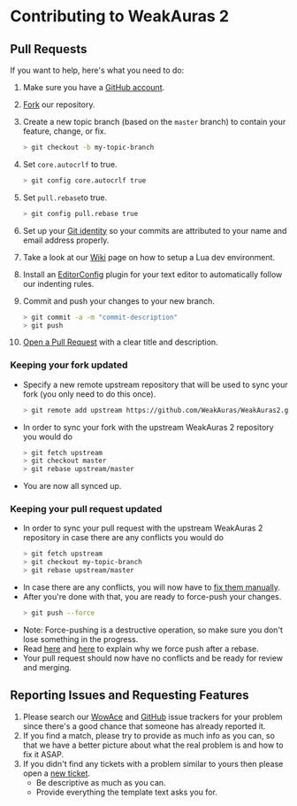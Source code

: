 # Contributing to WeakAuras 2

## Pull Requests

If you want to help, here's what you need to do:

1. Make sure you have a [GitHub account](https://github.com/signup/free).
1. [Fork](https://github.com/WeakAuras/WeakAuras2/fork) our repository.

1. Create a new topic branch (based on the `master` branch) to contain your feature, change, or fix.
    ```bash
    > git checkout -b my-topic-branch
    ```

1. Set `core.autocrlf` to true.
    ```bash
    > git config core.autocrlf true
    ```

1. Set `pull.rebase`to true.
    ```bash
    > git config pull.rebase true
    ```

1. Set up your [Git identity](https://git-scm.com/book/en/v2/Getting-Started-First-Time-Git-Setup) so your commits are attributed to your name and email address properly.

1. Take a look at our [Wiki](https://github.com/WeakAuras/WeakAuras2/wiki/Lua-Dev-Environment) page on how to setup a Lua dev environment.

1. Install an [EditorConfig](https://editorconfig.org/) plugin for your text editor to automatically follow our indenting rules.

1. Commit and push your changes to your new branch.
    ```bash
    > git commit -a -m "commit-description"
    > git push
    ```

1. [Open a Pull Request](https://github.com/WeakAuras/WeakAuras2/pulls) with a clear title and description.

### Keeping your fork updated

* Specify a new remote upstream repository that will be used to sync your fork (you only need to do this once).
  ```bash
  > git remote add upstream https://github.com/WeakAuras/WeakAuras2.git
  ```
* In order to sync your fork with the upstream WeakAuras 2 repository you would do
  ```bash
  > git fetch upstream
  > git checkout master
  > git rebase upstream/master
  ```
* You are now all synced up.

### Keeping your pull request updated

* In order to sync your pull request with the upstream WeakAuras 2 repository in case there are any conflicts you would do
  ```bash
  > git fetch upstream
  > git checkout my-topic-branch
  > git rebase upstream/master
  ```
* In case there are any conflicts, you will now have to [fix them manually](https://help.github.com/articles/resolving-merge-conflicts-after-a-git-rebase/).
* After you're done with that, you are ready to force-push your changes.
  ```bash
  > git push --force
  ```
* Note: Force-pushing is a destructive operation, so make sure you don't lose something in the progress.
* Read [here](https://www.atlassian.com/git/tutorials/merging-vs-rebasing#the-golden-rule-of-rebasing) and [here](https://www.reddit.com/r/git/comments/6jzogp/why_am_i_force_pushing_after_a_rebase/) to explain why we force push after a rebase.
* Your pull request should now have no conflicts and be ready for review and merging.

## Reporting Issues and Requesting Features

1. Please search our [WowAce](https://www.wowace.com/projects/weakauras-2/issues) and [GitHub](https://github.com/WeakAuras/WeakAuras2/issues) issue trackers for your problem since there's a good
   chance that someone has already reported it.
1. If you find a match, please try to provide as much info as you can,
   so that we have a better picture about what the real problem is and how to fix it ASAP.
1. If you didn't find any tickets with a problem similar to yours then please open a
   [new ticket](https://github.com/WeakAuras/WeakAuras2/issues/new/choose).
    * Be descriptive as much as you can.
    * Provide everything the template text asks you for.

